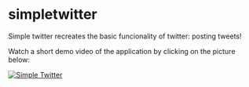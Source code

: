 # simpletwitter
Simple twitter recreates the basic funcionality of twitter: posting tweets!

Watch a short demo video of the application by clicking on the picture below: 

[![Simple Twitter](static/veg_home.png)](https://youtu.be/DqryKpKI8tw)

